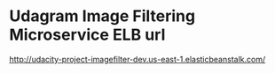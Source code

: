 # Udagram Image Filtering Microservice ELB url
http://udacity-project-imagefilter-dev.us-east-1.elasticbeanstalk.com/